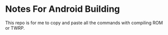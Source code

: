 # Notes For Android Building
This repo is for me to copy and paste all the commands with compiling ROM or TWRP.
